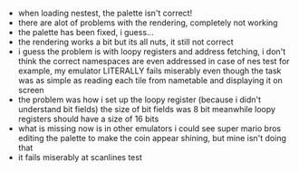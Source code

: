 - when loading nestest, the palette isn't correct!
- there are alot of problems with the rendering, completely not working
- the palette has been fixed, i guess...
- the rendering works a bit but its all nuts, it still not correct
- i guess the problem is with loopy registers and address fetching, i don't think the correct namespaces are even addressed in case of nes test for example, my emulator LITERALLY fails miserably even though the task was as simple as reading each tile from nametable and displaying it on screen
- the problem was how i set up the loopy register (because i didn't understand bit fields) the size of bit fields was 8 bit meanwhile loopy registers should have a size of 16 bits
- what is missing now is in other emulators i could see super mario bros editing the palette to make the coin appear shining, but mine isn't doing that 
- it fails miserably at scanlines test

